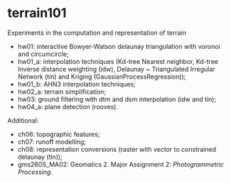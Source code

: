 # terrain101
Experiments in the computation and representation of terrain

- hw01: interactive Bowyer-Watson delaunay triangulation with voronoi and circumcircle;
- hw01_a: interpolation techniques (Kd-tree Nearest neighbor, Kd-tree Inverse distance weighting (idw), Delaunay ~ Triangulated Irregular Network (tin) and Kriging (GaussianProcessRegression));
- hw01_b: AHN3 interpolation techniques;
- hw02_a: terrain simplification;
- hw03: ground filtering with dtm and dsm interpolation (idw and tin);
- hw04_a: plane detection (rooves).


Additional:
- ch06: topographic features;  
- ch07: runoff modelling;
- ch08: representation conversions (raster with vector to constrained delaunay (tin));
- gms260S_MA02: Geomatics 2. Major Assignment 2: *Photogrammetric Processing*.
